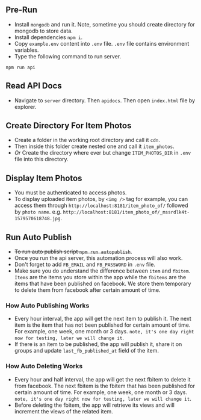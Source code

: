 ## Pre-Run ##
- Install `mongodb` and run it. Note, sometime you should create directory for mongodb to store data.
- Install dependencies `npm i`.
- Copy `example.env` content into `.env` file. `.env` file contains environment variables.
- Type the following command to run server.
```
npm run api
```

## Read API Docs ##
- Navigate to `server` directory. Then `apidocs`. Then open `index.html` file by explorer.

## Create Directory For Item Photos ##
- Create a folder in the working root directory and call it `cdn`.
- Then inside this folder create nested one and call it `item_photos`.
- *Or* Create the directory where ever but change `ITEM_PHOTOS_DIR` in `.env` file into this directory.

## Display Item Photos ##
- You must be authenticated to access photos.
- To display uploaded item photos, by `<img />` tag for example, you can access them through `http://localhost:8181/item_photo_of/` followed by `photo name`. e.g. `http://localhost:8181/item_photo_of/_mssrdlk4t-1579570618748.jpg`.

## Run Auto Publish ##
- ~~To run auto publish script `npm run autopublish`~~.
- Once you run the api server, this automation process will also work.
- Don't forget to add `FB_EMAIL` and `FB_PASSWORD` in `.env` file.
- Make sure you do understand the difference between `item` and `fbitem`. `Items` are the items you store within the app while the `fbitems` are the items that have been published on facebook. We store them temporary to delete them from facebook after certain amount of time.
### How Auto Publishing Works ###
- Every hour interval, the app will get the next item to publish it. The next item is the item that has not been published for certain amount of time. For example, one week, one month or 3 days. `note, it's one day right now for testing, later we will change it`.
- If there is an item to be published, the app will publish it, share it on groups and update `last_fb_published_at` field of the item.
### How Auto Deleting Works ###
- Every hour and half interval, the app will get the next fbitem to delete it from facebook. The next fbitem is the fbitem that has been published for certain amount of time. For example, one week, one month or 3 days. `note, it's one day right now for testing, later we will change it`.
- Before deleting the fbitem, the app will retrieve its views and will increment the views of the related item.
